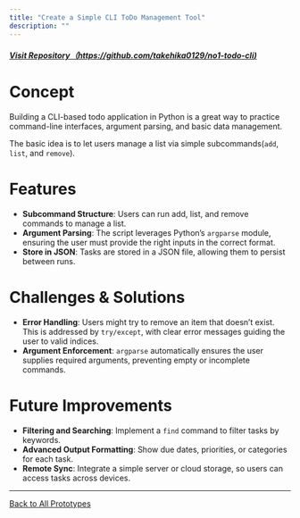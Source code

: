 ```yaml
---
title: "Create a Simple CLI ToDo Management Tool"
description: ""
---
```


##### [Visit Repository（https://github.com/takehika0129/no1-todo-cli)](https://github.com/takehika0129/no1-todo-cli)

# **Concept**  
Building a CLI-based todo application in Python is a great way to practice command-line interfaces, argument parsing, and basic data management. 

The basic idea is to let users manage a list via simple subcommands(`add`, `list`, and `remove`).


# **Features**  
- **Subcommand Structure**: Users can run add, list, and remove commands to manage a list.
- **Argument Parsing**: The script leverages Python’s `argparse` module, ensuring the user must provide the right inputs in the correct format.
- **Store in JSON**: Tasks are stored in a JSON file, allowing them to persist between runs.


# **Challenges & Solutions**  
- **Error Handling**: Users might try to remove an item that doesn’t exist. This is addressed by `try/except`, with clear error messages guiding the user to valid indices.
- **Argument Enforcement**: `argparse` automatically ensures the user supplies required arguments, preventing empty or incomplete commands.


# **Future Improvements**
- **Filtering and Searching**: Implement a `find` command to filter tasks by keywords.
- **Advanced Output Formatting**: Show due dates, priorities, or categories for each task.
- **Remote Sync**: Integrate a simple server or cloud storage, so users can access tasks across devices.


---
[Back to All Prototypes](../index.md)

